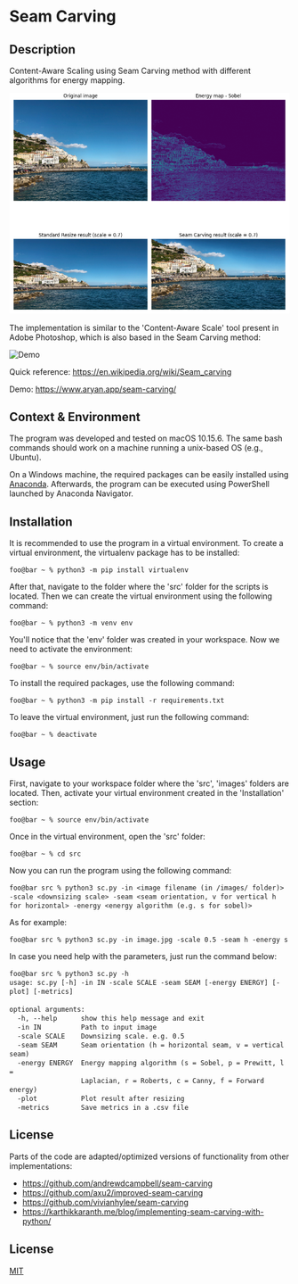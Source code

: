 # Seam Carving

## Description

Content-Aware Scaling using Seam Carving method with different algorithms for energy mapping.

![Demo](demos/demo1.png)

The implementation is similar to the 'Content-Aware Scale' tool present in Adobe Photoshop, which is also based in the Seam Carving method:

![Demo](demos/demo2.gif)

Quick reference: https://en.wikipedia.org/wiki/Seam_carving

Demo: https://www.aryan.app/seam-carving/

## Context & Environment

The program was developed and tested on macOS 10.15.6. The same bash commands should work on a machine running a unix-based OS (e.g., Ubuntu).

On a Windows machine, the required packages can be easily installed using [Anaconda](https://www.anaconda.com/). Afterwards, the program can be executed using PowerShell launched by Anaconda Navigator.

## Installation

It is recommended to use the program in a virtual environment. To create a virtual environment, the virtualenv package has to be installed:

```console
foo@bar ~ % python3 -m pip install virtualenv
```

After that, navigate to the folder where the 'src' folder for the scripts is located. Then we can create the virtual environment using the following command:

```console
foo@bar ~ % python3 -m venv env
```

You'll notice that the 'env' folder was created in your workspace. Now we need to activate the environment:

```console
foo@bar ~ % source env/bin/activate
```

To install the required packages, use the following command:

```console
foo@bar ~ % python3 -m pip install -r requirements.txt
```

To leave the virtual environment, just run the following command:

```console
foo@bar ~ % deactivate
```

## Usage

First, navigate to your workspace folder where the 'src', 'images' folders are located. Then, activate your virtual environment created in the 'Installation' section:

```console
foo@bar ~ % source env/bin/activate
```

Once in the virtual environment, open the 'src' folder:

```console
foo@bar ~ % cd src
```

Now you can run the program using the following command:
```console
foo@bar src % python3 sc.py -in <image filename (in /images/ folder)> -scale <downsizing scale> -seam <seam orientation, v for vertical h for horizontal> -energy <energy algorithm (e.g. s for sobel)>
```

As for example:

```console
foo@bar src % python3 sc.py -in image.jpg -scale 0.5 -seam h -energy s
```

In case you need help with the parameters, just run the command below:

```console
foo@bar src % python3 sc.py -h
usage: sc.py [-h] -in IN -scale SCALE -seam SEAM [-energy ENERGY] [-plot] [-metrics]

optional arguments:
  -h, --help      show this help message and exit
  -in IN          Path to input image
  -scale SCALE    Downsizing scale. e.g. 0.5
  -seam SEAM      Seam orientation (h = horizontal seam, v = vertical seam)
  -energy ENERGY  Energy mapping algorithm (s = Sobel, p = Prewitt, l =
                  Laplacian, r = Roberts, c = Canny, f = Forward energy)
  -plot           Plot result after resizing
  -metrics        Save metrics in a .csv file
```

## License
Parts of the code are adapted/optimized versions of functionality from other implementations:
* https://github.com/andrewdcampbell/seam-carving
* https://github.com/axu2/improved-seam-carving
* https://github.com/vivianhylee/seam-carving
* https://karthikkaranth.me/blog/implementing-seam-carving-with-python/

## License
[MIT](https://choosealicense.com/licenses/mit/)
